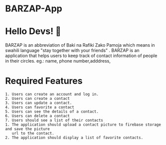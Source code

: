 # BARZAP-App

#  Hello Devs! &#128075; 
BARZAP is an abbreviation of Baki na Rafiki Zako Pamoja which means in swahili language "stay together with your friends" . 
BARZAP is an application that helps users to keep track of contact information of people in their circles.
eg.: name, phone number,adddress,

# Required Features
   
    1. Users can create an account and log in.
    2. Users can create a contact
    3. Users can update a contact.
    4. Users can favorite a contact
    5. Users can see the details of a contact.
    6. Users can delete a contact
    7. Users should see a list of their contacts
    1. The application should upload a contact picture to firebase storage and save the picture
       url to the contact.
    2. The application should display a list of favorite contacts.

